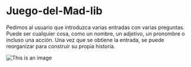 # Juego-del-Mad-lib
Pedimos al usuario que introduzca varias entradas con varias preguntas.  Puede ser cualquier cosa, como un nombre, un adjetivo, un pronombre o incluso una acción. Una vez que se obtiene la entrada, se puede reorganizar para construir su propia historia.

![This is an image]()
